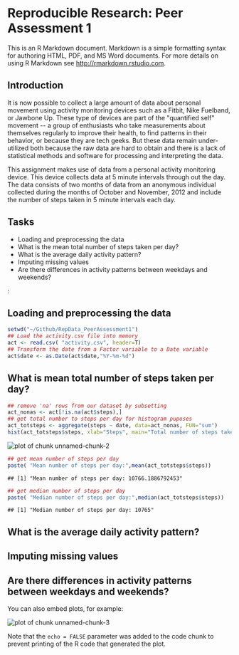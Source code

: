 # Reproducible Research: Peer Assessment 1

This is an R Markdown document. Markdown is a simple formatting syntax for authoring HTML, PDF, and MS Word documents. For more details on using R Markdown see <http://rmarkdown.rstudio.com>.

## Introduction

It is now possible to collect a large amount of data about personal movement using activity monitoring devices such as a Fitbit, Nike Fuelband, or Jawbone Up. These type of devices are part of the "quantified self" movement -- a group of enthusiasts who take measurements about themselves regularly to improve their health, to find patterns in their behavior, or because they are tech geeks. But these data remain under-utilized both because the raw data are hard to obtain and there is a lack of statistical methods and software for processing and interpreting the data.

This assignment makes use of data from a personal activity monitoring device. This device collects data at 5 minute intervals through out the day. The data consists of two months of data from an anonymous individual collected during the months of October and November, 2012 and include the number of steps taken in 5 minute intervals each day.

## Tasks
- Loading and preprocessing the data
- What is the mean total number of steps taken per day?
- What is the average daily activity pattern?
- Imputing missing values
- Are there differences in activity patterns between weekdays and weekends?

:

## Loading and preprocessing the data

```r
setwd("~/Github/RepData_PeerAssessment1")
## Load the activity.csv file into memory
act <- read.csv( "activity.csv", header=T)
## Transform the date from a Factor variable to a Date variable
act$date <- as.Date(act$date,"%Y-%m-%d")
```


## What is mean total number of steps taken per day?

```r
## remove 'na' rows from our dataset by subsetting
act_nonas <- act[!is.na(act$steps),]
## get total number to steps per day for histogram puposes
act_totsteps <- aggregate(steps ~ date, data=act_nonas, FUN="sum")
hist(act_totsteps$steps, xlab="Steps", main="Total number of steps taken each day")
```

![plot of chunk unnamed-chunk-2](./PA1_template_files/figure-html/unnamed-chunk-2.png) 

```r
## get mean number of steps per day
paste( "Mean number of steps per day:",mean(act_totsteps$steps))
```

```
## [1] "Mean number of steps per day: 10766.1886792453"
```

```r
## get median number of steps per day
paste( "Median number of steps per day:",median(act_totsteps$steps))
```

```
## [1] "Median number of steps per day: 10765"
```

## What is the average daily activity pattern?



## Imputing missing values



## Are there differences in activity patterns between weekdays and weekends?



You can also embed plots, for example:

![plot of chunk unnamed-chunk-3](./PA1_template_files/figure-html/unnamed-chunk-3.png) 

Note that the `echo = FALSE` parameter was added to the code chunk to prevent printing of the R code that generated the plot.
